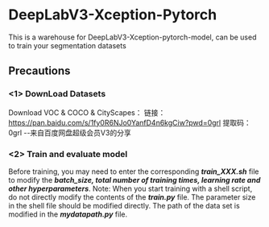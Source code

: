# DeepLabV3-Xception-Pytorch
This is a warehouse for DeepLabV3-Xception-pytorch-model, can be used to train your segmentation datasets

## Precautions
### <1> DownLoad Datasets
Download VOC & COCO & CityScapes： 链接：https://pan.baidu.com/s/1fy0R6NJo0YanfD4n6kgCiw?pwd=0grl 提取码：0grl --来自百度网盘超级会员V3的分享

### <2> Train and evaluate model
Before training, you may need to enter the corresponding ___train_XXX.sh___ file to modify the ___batch_size, total number of training times, learning rate and other hyperparameters___. Note: When you start training with a shell script, do not directly modify the contents of the ___train.py___ file. The parameter size in the shell file should be modified directly. The path of the data set is modified in the ___mydatapath.py___ file.
